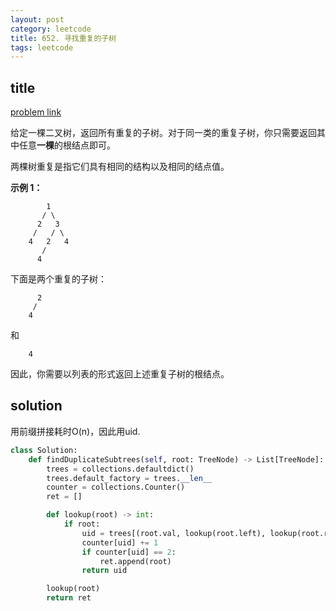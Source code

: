 ```yaml
---
layout: post
category: leetcode
title: 652. 寻找重复的子树
tags: leetcode
---
```

## title
[problem link](https://leetcode-cn.com/problems/find-duplicate-subtrees/)

给定一棵二叉树，返回所有重复的子树。对于同一类的重复子树，你只需要返回其中任意**一棵**的根结点即可。

两棵树重复是指它们具有相同的结构以及相同的结点值。

**示例 1：**

```
        1
       / \
      2   3
     /   / \
    4   2   4
       /
      4
```

下面是两个重复的子树：

```
      2
     /
    4
```

和

```
    4
```

因此，你需要以列表的形式返回上述重复子树的根结点。

## solution

用前缀拼接耗时O(n)，因此用uid. 

```python
class Solution:
    def findDuplicateSubtrees(self, root: TreeNode) -> List[TreeNode]:
        trees = collections.defaultdict()
        trees.default_factory = trees.__len__
        counter = collections.Counter()
        ret = []

        def lookup(root) -> int:
            if root:
                uid = trees[(root.val, lookup(root.left), lookup(root.right))]
                counter[uid] += 1
                if counter[uid] == 2:
                    ret.append(root)
                return uid

        lookup(root)
        return ret
```

